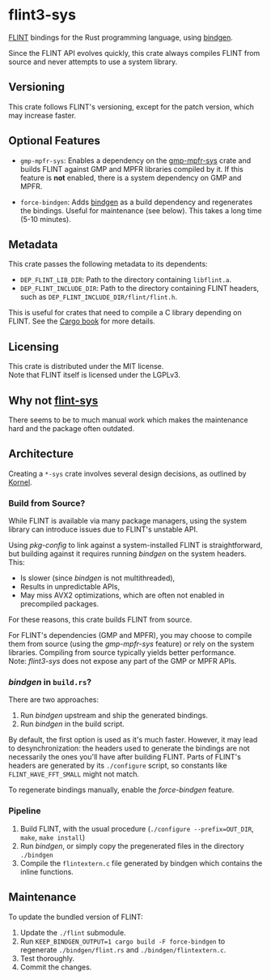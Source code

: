 # flint3-sys

[FLINT](https://flintlib.org/) bindings for the Rust programming language, using [bindgen](https://github.com/rust-lang/rust-bindgen).

Since the FLINT API evolves quickly, this crate always compiles FLINT from source and never attempts to use a system library.

## Versioning

This crate follows FLINT's versioning, except for the patch version, which may increase faster.


## Optional Features

- `gmp-mpfr-sys`: Enables a dependency on the [gmp-mpfr-sys](https://crates.io/crates/gmp-mpfr-sys) crate and builds FLINT against GMP and MPFR libraries compiled by it. If this feature is **not** enabled, there is a system dependency on GMP and MPFR.

- `force-bindgen`: Adds [bindgen](https://github.com/rust-lang/rust-bindgen) as a build dependency and regenerates the bindings. Useful for maintenance (see below). This takes a long time (5-10 minutes).

## Metadata

This crate passes the following metadata to its dependents:

- `DEP_FLINT_LIB_DIR`: Path to the directory containing `libflint.a`.
- `DEP_FLINT_INCLUDE_DIR`: Path to the directory containing FLINT headers, such as `DEP_FLINT_INCLUDE_DIR/flint/flint.h`.

This is useful for crates that need to compile a C library depending on FLINT. See the [Cargo book](https://doc.rust-lang.org/cargo/reference/build-scripts.html#the-links-manifest-key) for more details.

## Licensing

This crate is distributed under the MIT license.  
Note that FLINT itself is licensed under the LGPLv3.


## Why not [flint-sys](https://crates.io/crates/flint-sys)

There seems to be to much manual work which makes the maintenance hard and the package often outdated.


## Architecture

Creating a `*-sys` crate involves several design decisions, as outlined by [Kornel](https://kornel.ski/rust-sys-crate).

### Build from Source?

While FLINT is available via many package managers, using the system library can introduce issues due to FLINT's unstable API.

Using *pkg-config* to link against a system-installed FLINT is straightforward, but building against it requires running *bindgen* on the system headers. This:

- Is slower (since *bindgen* is not multithreaded),
- Results in unpredictable APIs,
- May miss AVX2 optimizations, which are often not enabled in precompiled packages.

For these reasons, this crate builds FLINT from source.

For FLINT's dependencies (GMP and MPFR), you may choose to compile them from source (using the *gmp-mpfr-sys* feature) or rely on the system libraries. Compiling from source typically yields better performance.  
Note: *flint3-sys* does not expose any part of the GMP or MPFR APIs.

### *bindgen* in `build.rs`?

There are two approaches:

1. Run *bindgen* upstream and ship the generated bindings.
2. Run *bindgen* in the build script.

By default, the first option is used as it's much faster. However, it may lead to desynchronization: the headers used to generate the bindings are not necessarily the ones you'll have after building FLINT. Parts of FLINT's headers are generated by its `./configure` script, so constants like `FLINT_HAVE_FFT_SMALL` might not match.

To regenerate bindings manually, enable the *force-bindgen* feature.

### Pipeline

1. Build FLINT, with the usual procedure (`./configure --prefix=OUT_DIR`, `make`, `make install`)
2. Run *bindgen*, or simply copy the pregenerated files in the directory `./bindgen`
3. Compile the `flintextern.c` file generated by bindgen which contains the inline functions.


## Maintenance

To update the bundled version of FLINT:

1. Update the `./flint` submodule.
2. Run `KEEP_BINDGEN_OUTPUT=1 cargo build -F force-bindgen` to regenerate `./bindgen/flint.rs` and `./bindgen/flintextern.c`.
3. Test thoroughly.
4. Commit the changes.

